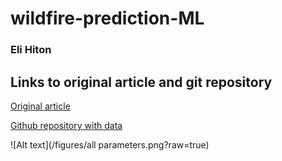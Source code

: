 # wildfire-prediction-ML
### Eli Hiton

## Links to original article and git repository
[Original article](https://www.sciencedirect.com/science/article/abs/pii/S0379711218303941)

[Github repository with data](https://github.com/ouladsayadyounes/Wildfires)


![Alt text](/figures/all parameters.png?raw=true)
